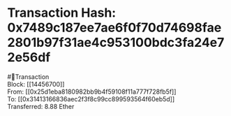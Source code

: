 
Transaction Hash: 0x7489c187ee7ae6f0f70d74698fae2801b97f31ae4c953100bdc3fa24e72e56df
====================================================================================
  
#💸Transaction  
Block: [[14456700]]  
From: [[0x25d1eba8180982bb9b4f59108f11a777f728fb5f]]  
To: [[0x31413166836aec2f3f8c99cc899593564f60eb5d]]  
Transferred: 8.88 Ether